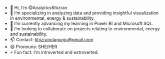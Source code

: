 - 👋 Hi, I’m @AnalyticsKhizran
- 👀 I’m specializing in analyzing data and providing insightful visualization in environmental, energy & sustainability.
- 🌱 I’m currently advancing my learning in Power BI and Microsoft SQL.
- 💞️ I’m looking to collaborate on projects relating to environmental, energy and sustainability.
- 📫 Contact: khizranolagunju@gmail.com
- 😄 Pronouns: SHE/HER
- ⚡ Fun fact: I'm introverted and extroverted.

<!---
AnalyticsKhizran/AnalyticsKhizran is a ✨ special ✨ repository because its `README.md` (this file) appears on your GitHub profile.
You can click the Preview link to take a look at your changes.
--->

